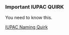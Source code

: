 ### Important IUPAC QUIRK

You need to know this.

[IUPAC Naming Quirk](https://chemistry.stackexchange.com/questions/136753/shouldnt-this-compound-be-called-2-methyl-5-1-2-dimethylpropylnonane)
